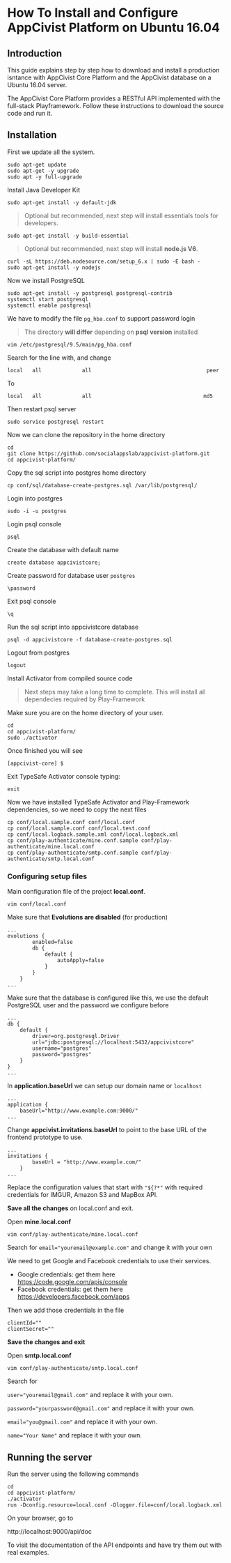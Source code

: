 # How To Install and Configure AppCivist Platform on Ubuntu 16.04

## Introduction
This guide explains step by step how to download and install a production isntance with AppCivist Core Platform and the AppCivist database on a Ubuntu 16.04 server.

The AppCivist Core Platform provides a RESTful API implemented with the full-stack Playframework. Follow these instructions to download the source code and run it.

## Installation

First we update all the system.

```
sudo apt-get update
sudo apt-get -y upgrade
sudo apt -y full-upgrade
```

Install Java Developer Kit

```
sudo apt-get install -y default-jdk
```

> Optional but recommended, next step will install essentials tools for developers.


```
sudo apt-get install -y build-essential
```

> Optional but recommended, next step will install **node.js V6**.


```
curl -sL https://deb.nodesource.com/setup_6.x | sudo -E bash -
sudo apt-get install -y nodejs
```


Now we install PostgreSQL

```
sudo apt-get install -y postgresql postgresql-contrib
systemctl start postgresql
systemctl enable postgresql
```

We have to modify the file `pg_hba.conf` to support password login

> The directory **will differ** depending on **psql version** installed


```
vim /etc/postgresql/9.5/main/pg_hba.conf
```

Search for the line with, and change 

```
local   all             all                                     peer
```

To

```
local   all             all                                    md5
```

Then restart psql server

```
sudo service postgresql restart
```

Now we can clone the repository in the home directory

```
cd
git clone https://github.com/socialappslab/appcivist-platform.git
cd appcivist-platform/
```

Copy the sql script into postgres home directory

```
cp conf/sql/database-create-postgres.sql /var/lib/postgresql/
```

Login into postgres 

```
sudo -i -u postgres
```

Login psql console

```
psql
```

Create the database with default name

```
create database appcivistcore;
```

Create password for database user `postgres`

```
\password
```

Exit psql console

```
\q
```

Run the sql script into appcivistcore database

```
psql -d appcivistcore -f database-create-postgres.sql
```

Logout from postgres

```
logout
```

Install Activator from compiled source code

> Next steps may take a long time to complete. This will install all dependecies required by Play-Framework


Make sure you are on the home directory of your user.

```
cd
cd appcivist-platform/
sudo ./activator
```

Once finished you will see

```
[appcivist-core] $ 
```

Exit TypeSafe Activator console typing: 

```
exit
```

Now we have installed TypeSafe Activator and Play-Framework dependencies, so we need to copy the next files 

```
cp conf/local.sample.conf conf/local.conf
cp conf/local.sample.conf conf/local.test.conf
cp conf/local.logback.sample.xml conf/local.logback.xml
cp conf/play-authenticate/mine.conf.sample conf/play-authenticate/mine.local.conf
cp conf/play-authenticate/smtp.conf.sample conf/play-authenticate/smtp.local.conf
```

### Configuring setup files

Main configuration file of the project **local.conf**.

```
vim conf/local.conf
```

Make sure that **Evolutions are disabled** (for production)

```
...
evolutions {
        enabled=false
        db {
            default {
                autoApply=false
            }
        }
    }
...
```
Make sure that the database is configured like this, we use the default PostgreSQL user and the password we configure before

```
...
db {
    default {
        driver=org.postgresql.Driver
        url="jdbc:postgresql://localhost:5432/appcivistcore"
        username="postgres"
        password="postgres"
    }
}
...
```

In **application.baseUrl** we can setup our domain name or `localhost`
```
...
application {
    baseUrl="http://www.example.com:9000/"
...
```

Change **appcivist.invitations.baseUrl** to point to the base URL of the frontend prototype to use.
```
...
invitations {
        baseUrl = "http://www.example.com/"
    }
...
```

Replace the configuration values that start with `"${?*"` with required credentials for IMGUR, Amazon S3 and MapBox API.

**Save all the changes** on local.conf and exit.

Open **mine.local.conf**

```
vim conf/play-authenticate/mine.local.conf
```

Search for `email="youremail@example.com"` and change it with your own

We need to get Google and Facebook credentials to use their services.

* Google credentials: get them here https://code.google.com/apis/console
* Facebook credentials: get them here https://developers.facebook.com/apps

Then we add those credentials in the file
```
clientId=""
clientSecret=""
```

**Save the changes and exit**

Open **smtp.local.conf**

```
vim conf/play-authenticate/smtp.local.conf
``` 

Search for

`user="youremail@gmail.com"` and replace it with your own.

`password="yourpassword@gmail.com"` and replace it with your own.

`email="you@gmail.com"` and replace it with your own.

`name="Your Name"` and replace it with your own.


## Running the server

Run the server using the following commands

```
cd
cd appcivist-platform/
./activator
run -Dconfig.resource=local.conf -Dlogger.file=conf/local.logback.xml
```
On your browser, go to 

http://localhost:9000/api/doc 

To visit the documentation of the API endpoints and have try them out with real examples.
